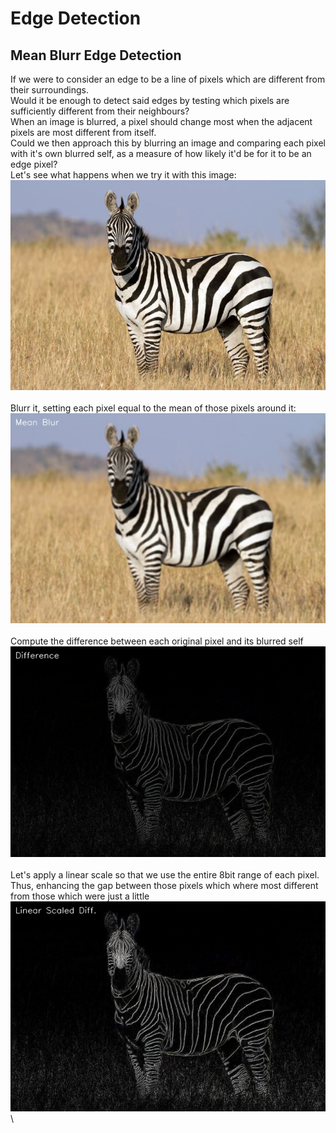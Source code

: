 # Edge Detection

## Mean Blurr Edge Detection

If we were to consider an edge to be a line of pixels which are different from their surroundings.\
Would it be enough to detect said edges by testing which pixels are sufficiently different from their neighbours?\
When an image is blurred, a pixel should change most when the adjacent pixels are most different from itself.\
Could we then approach this by blurring an image and comparing each pixel with it's own blurred self, as a measure of how likely it'd be for it to be an edge pixel?\
Let's see what happens when we try it with this image:\
![Original](images/zebra.jpg)\
\
Blurr it, setting each pixel equal to the mean of those pixels around it:\
![Blurred](images/generated/Mean-zebra/blurred.jpg)\
\
Compute the difference between each original pixel and its blurred self\
![Difference](images/generated/Mean-zebra/diff.jpg)\
\
Let's apply a linear scale so that we use the entire 8bit range of each pixel.\
Thus, enhancing the gap between those pixels which where most different from those which were just a little\
![LinearScale](images/generated/Mean-zebra/scaled.jpg)\
\
